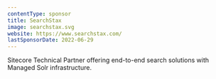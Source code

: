 ```yaml
---
contentType: sponsor
title: SearchStax
image: searchstax.svg
website: https://www.searchstax.com/
lastSponsorDate: 2022-06-29
---
```

Sitecore Technical Partner offering end-to-end search solutions with Managed Solr infrastructure.